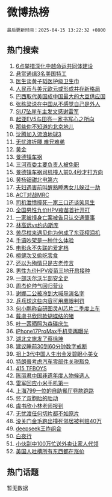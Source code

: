 # 微博热榜

`最后更新时间：2025-04-15 13:22:32 +0800`

## 热门搜索

1. [6点举措深化中越命运共同体建设](https://m.weibo.cn/search?containerid=100103type%3D1%26t%3D10%26q%3D%236%E7%82%B9%E4%B8%BE%E6%8E%AA%E6%B7%B1%E5%8C%96%E4%B8%AD%E8%B6%8A%E5%91%BD%E8%BF%90%E5%85%B1%E5%90%8C%E4%BD%93%E5%BB%BA%E8%AE%BE%23&stream_entry_id=51&isnewpage=1&extparam=seat%3D1%26q%3D%25236%25E7%2582%25B9%25E4%25B8%25BE%25E6%258E%25AA%25E6%25B7%25B1%25E5%258C%2596%25E4%25B8%25AD%25E8%25B6%258A%25E5%2591%25BD%25E8%25BF%2590%25E5%2585%25B1%25E5%2590%258C%25E4%25BD%2593%25E5%25BB%25BA%25E8%25AE%25BE%2523%26pos%3D0%26cate%3D10103%26dgr%3D0%26filter_type%3Drealtimehot%26stream_entry_id%3D51%26c_type%3D51%26display_time%3D1744694550%26pre_seqid%3D1744694550766084185868)
1. [悬赏通缉3名美国特工](https://m.weibo.cn/search?containerid=100103type%3D1%26t%3D10%26q%3D%23%E6%82%AC%E8%B5%8F%E9%80%9A%E7%BC%893%E5%90%8D%E7%BE%8E%E5%9B%BD%E7%89%B9%E5%B7%A5%23&stream_entry_id=31&isnewpage=1&extparam=seat%3D1%26band_rank%3D1%26dgr%3D0%26cate%3D5001%26stream_entry_id%3D31%26flag%3D0%26q%3D%2523%25E6%2582%25AC%25E8%25B5%258F%25E9%2580%259A%25E7%25BC%25893%25E5%2590%258D%25E7%25BE%258E%25E5%259B%25BD%25E7%2589%25B9%25E5%25B7%25A5%2523%26lcate%3D5001%26pos%3D0%26filter_type%3Drealtimehot%26realpos%3D1%26c_type%3D31%26display_time%3D1744694550%26pre_seqid%3D1744694550766084185868)
1. [医生谈黄子韬医护级卫生巾](https://m.weibo.cn/search?containerid=100103type%3D1%26t%3D10%26q%3D%23%E5%8C%BB%E7%94%9F%E8%B0%88%E9%BB%84%E5%AD%90%E9%9F%AC%E5%8C%BB%E6%8A%A4%E7%BA%A7%E5%8D%AB%E7%94%9F%E5%B7%BE%23&stream_entry_id=31&isnewpage=1&extparam=seat%3D1%26band_rank%3D2%26dgr%3D0%26cate%3D5001%26stream_entry_id%3D31%26flag%3D1%26q%3D%2523%25E5%258C%25BB%25E7%2594%259F%25E8%25B0%2588%25E9%25BB%2584%25E5%25AD%2590%25E9%259F%25AC%25E5%258C%25BB%25E6%258A%25A4%25E7%25BA%25A7%25E5%258D%25AB%25E7%2594%259F%25E5%25B7%25BE%2523%26lcate%3D5001%26pos%3D1%26filter_type%3Drealtimehot%26realpos%3D2%26c_type%3D31%26display_time%3D1744694550%26pre_seqid%3D1744694550766084185868)
1. [人民币与美元欧元或形成并存新格局](https://m.weibo.cn/search?containerid=100103type%3D1%26t%3D10%26q%3D%23%E4%BA%BA%E6%B0%91%E5%B8%81%E4%B8%8E%E7%BE%8E%E5%85%83%E6%AC%A7%E5%85%83%E6%88%96%E5%BD%A2%E6%88%90%E5%B9%B6%E5%AD%98%E6%96%B0%E6%A0%BC%E5%B1%80%23&stream_entry_id=31&isnewpage=1&extparam=seat%3D1%26band_rank%3D3%26dgr%3D0%26cate%3D5001%26stream_entry_id%3D31%26flag%3D0%26q%3D%2523%25E4%25BA%25BA%25E6%25B0%2591%25E5%25B8%2581%25E4%25B8%258E%25E7%25BE%258E%25E5%2585%2583%25E6%25AC%25A7%25E5%2585%2583%25E6%2588%2596%25E5%25BD%25A2%25E6%2588%2590%25E5%25B9%25B6%25E5%25AD%2598%25E6%2596%25B0%25E6%25A0%25BC%25E5%25B1%2580%2523%26lcate%3D5001%26pos%3D2%26filter_type%3Drealtimehot%26realpos%3D3%26c_type%3D31%26display_time%3D1744694550%26pre_seqid%3D1744694550766084185868)
1. [巴西取代美国成中国最大的大豆供应国](https://m.weibo.cn/search?containerid=100103type%3D1%26t%3D10%26q%3D%23%E5%B7%B4%E8%A5%BF%E5%8F%96%E4%BB%A3%E7%BE%8E%E5%9B%BD%E6%88%90%E4%B8%AD%E5%9B%BD%E6%9C%80%E5%A4%A7%E7%9A%84%E5%A4%A7%E8%B1%86%E4%BE%9B%E5%BA%94%E5%9B%BD%23&stream_entry_id=31&isnewpage=1&extparam=seat%3D1%26band_rank%3D4%26dgr%3D0%26cate%3D5001%26stream_entry_id%3D31%26flag%3D2%26q%3D%2523%25E5%25B7%25B4%25E8%25A5%25BF%25E5%258F%2596%25E4%25BB%25A3%25E7%25BE%258E%25E5%259B%25BD%25E6%2588%2590%25E4%25B8%25AD%25E5%259B%25BD%25E6%259C%2580%25E5%25A4%25A7%25E7%259A%2584%25E5%25A4%25A7%25E8%25B1%2586%25E4%25BE%259B%25E5%25BA%2594%25E5%259B%25BD%2523%26lcate%3D5001%26pos%3D3%26filter_type%3Drealtimehot%26realpos%3D4%26c_type%3D31%26display_time%3D1744694550%26pre_seqid%3D1744694550766084185868)
1. [张栋梁说在中国从不感觉自己是外人](https://m.weibo.cn/search?containerid=100103type%3D1%26t%3D10%26q%3D%23%E5%BC%A0%E6%A0%8B%E6%A2%81%E8%AF%B4%E5%9C%A8%E4%B8%AD%E5%9B%BD%E4%BB%8E%E4%B8%8D%E6%84%9F%E8%A7%89%E8%87%AA%E5%B7%B1%E6%98%AF%E5%A4%96%E4%BA%BA%23&stream_entry_id=31&isnewpage=1&extparam=seat%3D1%26band_rank%3D5%26dgr%3D0%26cate%3D5001%26stream_entry_id%3D31%26flag%3D1%26q%3D%2523%25E5%25BC%25A0%25E6%25A0%258B%25E6%25A2%2581%25E8%25AF%25B4%25E5%259C%25A8%25E4%25B8%25AD%25E5%259B%25BD%25E4%25BB%258E%25E4%25B8%258D%25E6%2584%259F%25E8%25A7%2589%25E8%2587%25AA%25E5%25B7%25B1%25E6%2598%25AF%25E5%25A4%2596%25E4%25BA%25BA%2523%26lcate%3D5001%26pos%3D4%26filter_type%3Drealtimehot%26realpos%3D5%26c_type%3D31%26display_time%3D1744694550%26pre_seqid%3D1744694550766084185868)
1. [SU7坠崖车主发文感谢雷军](https://m.weibo.cn/search?containerid=100103type%3D1%26t%3D10%26q%3D%23SU7%E5%9D%A0%E5%B4%96%E8%BD%A6%E4%B8%BB%E5%8F%91%E6%96%87%E6%84%9F%E8%B0%A2%E9%9B%B7%E5%86%9B%23&stream_entry_id=31&isnewpage=1&extparam=seat%3D1%26band_rank%3D6%26dgr%3D0%26cate%3D5001%26stream_entry_id%3D31%26flag%3D1%26q%3D%2523SU7%25E5%259D%25A0%25E5%25B4%2596%25E8%25BD%25A6%25E4%25B8%25BB%25E5%258F%2591%25E6%2596%2587%25E6%2584%259F%25E8%25B0%25A2%25E9%259B%25B7%25E5%2586%259B%2523%26lcate%3D5001%26pos%3D5%26filter_type%3Drealtimehot%26realpos%3D6%26c_type%3D31%26display_time%3D1744694550%26pre_seqid%3D1744694550766084185868)
1. [起亚EV5与田亮一家书写心之所向](https://m.weibo.cn/search?containerid=100103type%3D1%26t%3D10%26q%3D%23%E8%B5%B7%E4%BA%9AEV5%E4%B8%8E%E7%94%B0%E4%BA%AE%E4%B8%80%E5%AE%B6%E4%B9%A6%E5%86%99%E5%BF%83%E4%B9%8B%E6%89%80%E5%90%91%23&stream_entry_id=31&isnewpage=1&extparam=seat%3D1%26adid%3D282728%26dgr%3D0%26cate%3D5001%26is_ad_pos%3D1%26stream_entry_id%3D31%26pos%3D6%26topic_ad%3D1%26lcate%3D5001%26q%3D%2523%25E8%25B5%25B7%25E4%25BA%259AEV5%25E4%25B8%258E%25E7%2594%25B0%25E4%25BA%25AE%25E4%25B8%2580%25E5%25AE%25B6%25E4%25B9%25A6%25E5%2586%2599%25E5%25BF%2583%25E4%25B9%258B%25E6%2589%2580%25E5%2590%2591%2523%26filter_type%3Drealtimehot%26band_rank%3D7%26c_type%3D31%26display_time%3D1744694550%26pre_seqid%3D1744694550766084185868)
1. [那些你不知道的北京地儿](https://m.weibo.cn/search?containerid=100103type%3D1%26t%3D10%26q%3D%23%E9%82%A3%E4%BA%9B%E4%BD%A0%E4%B8%8D%E7%9F%A5%E9%81%93%E7%9A%84%E5%8C%97%E4%BA%AC%E5%9C%B0%E5%84%BF%23&stream_entry_id=31&isnewpage=1&extparam=seat%3D1%26band_rank%3D7%26dgr%3D0%26cate%3D5001%26stream_entry_id%3D31%26flag%3D0%26q%3D%2523%25E9%2582%25A3%25E4%25BA%259B%25E4%25BD%25A0%25E4%25B8%258D%25E7%259F%25A5%25E9%2581%2593%25E7%259A%2584%25E5%258C%2597%25E4%25BA%25AC%25E5%259C%25B0%25E5%2584%25BF%2523%26lcate%3D5001%26pos%3D7%26filter_type%3Drealtimehot%26realpos%3D7%26c_type%3D31%26display_time%3D1744694550%26pre_seqid%3D1744694550766084185868)
1. [沈腾加入流浪地球3](https://m.weibo.cn/search?containerid=100103type%3D1%26t%3D10%26q%3D%23%E6%B2%88%E8%85%BE%E5%8A%A0%E5%85%A5%E6%B5%81%E6%B5%AA%E5%9C%B0%E7%90%833%23&stream_entry_id=31&isnewpage=1&extparam=seat%3D1%26band_rank%3D8%26dgr%3D0%26cate%3D5001%26stream_entry_id%3D31%26flag%3D0%26q%3D%2523%25E6%25B2%2588%25E8%2585%25BE%25E5%258A%25A0%25E5%2585%25A5%25E6%25B5%2581%25E6%25B5%25AA%25E5%259C%25B0%25E7%2590%25833%2523%26lcate%3D5001%26pos%3D8%26filter_type%3Drealtimehot%26realpos%3D8%26c_type%3D31%26display_time%3D1744694550%26pre_seqid%3D1744694550766084185868)
1. [无忧渡折腰 难兄难弟](https://m.weibo.cn/search?containerid=100103type%3D1%26t%3D10%26q%3D%E6%97%A0%E5%BF%A7%E6%B8%A1%E6%8A%98%E8%85%B0+%E9%9A%BE%E5%85%84%E9%9A%BE%E5%BC%9F&stream_entry_id=31&isnewpage=1&extparam=seat%3D1%26band_rank%3D9%26dgr%3D0%26cate%3D5001%26stream_entry_id%3D31%26flag%3D0%26q%3D%25E6%2597%25A0%25E5%25BF%25A7%25E6%25B8%25A1%25E6%258A%2598%25E8%2585%25B0%2520%25E9%259A%25BE%25E5%2585%2584%25E9%259A%25BE%25E5%25BC%259F%26lcate%3D5001%26pos%3D9%26filter_type%3Drealtimehot%26realpos%3D9%26c_type%3D31%26display_time%3D1744694550%26pre_seqid%3D1744694550766084185868)
1. [黄金](https://m.weibo.cn/search?containerid=100103type%3D1%26t%3D10%26q%3D%E9%BB%84%E9%87%91&stream_entry_id=31&isnewpage=1&extparam=seat%3D1%26band_rank%3D10%26dgr%3D0%26cate%3D5001%26stream_entry_id%3D31%26flag%3D0%26q%3D%25E9%25BB%2584%25E9%2587%2591%26lcate%3D5001%26pos%3D10%26filter_type%3Drealtimehot%26realpos%3D10%26c_type%3D31%26display_time%3D1744694550%26pre_seqid%3D1744694550766084185868)
1. [景德镇车祸](https://m.weibo.cn/search?containerid=100103type%3D1%26t%3D10%26q%3D%E6%99%AF%E5%BE%B7%E9%95%87%E8%BD%A6%E7%A5%B8&stream_entry_id=31&isnewpage=1&extparam=seat%3D1%26band_rank%3D11%26dgr%3D0%26cate%3D5001%26stream_entry_id%3D31%26flag%3D1%26q%3D%25E6%2599%25AF%25E5%25BE%25B7%25E9%2595%2587%25E8%25BD%25A6%25E7%25A5%25B8%26lcate%3D5001%26pos%3D11%26filter_type%3Drealtimehot%26realpos%3D11%26c_type%3D31%26display_time%3D1744694550%26pre_seqid%3D1744694550766084185868)
1. [三河市委主要负责人被免职](https://m.weibo.cn/search?containerid=100103type%3D1%26t%3D10%26q%3D%23%E4%B8%89%E6%B2%B3%E5%B8%82%E5%A7%94%E4%B8%BB%E8%A6%81%E8%B4%9F%E8%B4%A3%E4%BA%BA%E8%A2%AB%E5%85%8D%E8%81%8C%23&stream_entry_id=31&isnewpage=1&extparam=seat%3D1%26band_rank%3D12%26dgr%3D0%26cate%3D5001%26stream_entry_id%3D31%26flag%3D0%26q%3D%2523%25E4%25B8%2589%25E6%25B2%25B3%25E5%25B8%2582%25E5%25A7%2594%25E4%25B8%25BB%25E8%25A6%2581%25E8%25B4%259F%25E8%25B4%25A3%25E4%25BA%25BA%25E8%25A2%25AB%25E5%2585%258D%25E8%2581%258C%2523%26lcate%3D5001%26pos%3D12%26filter_type%3Drealtimehot%26realpos%3D12%26c_type%3D31%26display_time%3D1744694550%26pre_seqid%3D1744694550766084185868)
1. [景德镇车祸司机撞人前0.4秒才打方向](https://m.weibo.cn/search?containerid=100103type%3D1%26t%3D10%26q%3D%23%E6%99%AF%E5%BE%B7%E9%95%87%E8%BD%A6%E7%A5%B8%E5%8F%B8%E6%9C%BA%E6%92%9E%E4%BA%BA%E5%89%8D0.4%E7%A7%92%E6%89%8D%E6%89%93%E6%96%B9%E5%90%91%23&stream_entry_id=31&isnewpage=1&extparam=seat%3D1%26band_rank%3D13%26dgr%3D0%26cate%3D5001%26stream_entry_id%3D31%26flag%3D0%26q%3D%2523%25E6%2599%25AF%25E5%25BE%25B7%25E9%2595%2587%25E8%25BD%25A6%25E7%25A5%25B8%25E5%258F%25B8%25E6%259C%25BA%25E6%2592%259E%25E4%25BA%25BA%25E5%2589%258D0.4%25E7%25A7%2592%25E6%2589%258D%25E6%2589%2593%25E6%2596%25B9%25E5%2590%2591%2523%26lcate%3D5001%26pos%3D13%26filter_type%3Drealtimehot%26realpos%3D13%26c_type%3D31%26display_time%3D1744694550%26pre_seqid%3D1744694550766084185868)
1. [黄杨钿甜北电第六](https://m.weibo.cn/search?containerid=100103type%3D1%26t%3D10%26q%3D%23%E9%BB%84%E6%9D%A8%E9%92%BF%E7%94%9C%E5%8C%97%E7%94%B5%E7%AC%AC%E5%85%AD%23&stream_entry_id=31&isnewpage=1&extparam=seat%3D1%26band_rank%3D14%26dgr%3D0%26cate%3D5001%26stream_entry_id%3D31%26flag%3D1%26q%3D%2523%25E9%25BB%2584%25E6%259D%25A8%25E9%2592%25BF%25E7%2594%259C%25E5%258C%2597%25E7%2594%25B5%25E7%25AC%25AC%25E5%2585%25AD%2523%26lcate%3D5001%26pos%3D14%26filter_type%3Drealtimehot%26realpos%3D14%26c_type%3D31%26display_time%3D1744694550%26pre_seqid%3D1744694550766084185868)
1. [夫妇遇害前叫醒熟睡两女儿躲过一劫](https://m.weibo.cn/search?containerid=100103type%3D1%26t%3D10%26q%3D%23%E5%A4%AB%E5%A6%87%E9%81%87%E5%AE%B3%E5%89%8D%E5%8F%AB%E9%86%92%E7%86%9F%E7%9D%A1%E4%B8%A4%E5%A5%B3%E5%84%BF%E8%BA%B2%E8%BF%87%E4%B8%80%E5%8A%AB%23&stream_entry_id=31&isnewpage=1&extparam=seat%3D1%26band_rank%3D15%26dgr%3D0%26cate%3D5001%26stream_entry_id%3D31%26flag%3D2%26q%3D%2523%25E5%25A4%25AB%25E5%25A6%2587%25E9%2581%2587%25E5%25AE%25B3%25E5%2589%258D%25E5%258F%25AB%25E9%2586%2592%25E7%2586%259F%25E7%259D%25A1%25E4%25B8%25A4%25E5%25A5%25B3%25E5%2584%25BF%25E8%25BA%25B2%25E8%25BF%2587%25E4%25B8%2580%25E5%258A%25AB%2523%26lcate%3D5001%26pos%3D15%26filter_type%3Drealtimehot%26realpos%3D15%26c_type%3D31%26display_time%3D1744694550%26pre_seqid%3D1744694550766084185868)
1. [ACT对战MRC](https://m.weibo.cn/search?containerid=100103type%3D1%26t%3D10%26q%3D%23ACT%E5%AF%B9%E6%88%98MRC%23&stream_entry_id=31&isnewpage=1&extparam=seat%3D1%26band_rank%3D16%26dgr%3D0%26cate%3D5001%26stream_entry_id%3D31%26flag%3D1%26q%3D%2523ACT%25E5%25AF%25B9%25E6%2588%2598MRC%2523%26lcate%3D5001%26pos%3D16%26filter_type%3Drealtimehot%26realpos%3D16%26c_type%3D31%26display_time%3D1744694550%26pre_seqid%3D1744694550766084185868)
1. [司机泄愤撞死一家三口还谈笑风生](https://m.weibo.cn/search?containerid=100103type%3D1%26t%3D10%26q%3D%23%E5%8F%B8%E6%9C%BA%E6%B3%84%E6%84%A4%E6%92%9E%E6%AD%BB%E4%B8%80%E5%AE%B6%E4%B8%89%E5%8F%A3%E8%BF%98%E8%B0%88%E7%AC%91%E9%A3%8E%E7%94%9F%23&stream_entry_id=31&isnewpage=1&extparam=seat%3D1%26band_rank%3D17%26dgr%3D0%26cate%3D5001%26stream_entry_id%3D31%26flag%3D1%26q%3D%2523%25E5%258F%25B8%25E6%259C%25BA%25E6%25B3%2584%25E6%2584%25A4%25E6%2592%259E%25E6%25AD%25BB%25E4%25B8%2580%25E5%25AE%25B6%25E4%25B8%2589%25E5%258F%25A3%25E8%25BF%2598%25E8%25B0%2588%25E7%25AC%2591%25E9%25A3%258E%25E7%2594%259F%2523%26lcate%3D5001%26pos%3D17%26filter_type%3Drealtimehot%26realpos%3D17%26c_type%3D31%26display_time%3D1744694550%26pre_seqid%3D1744694550766084185868)
1. [全国男性九价HPV疫苗首针开打](https://m.weibo.cn/search?containerid=100103type%3D1%26t%3D10%26q%3D%23%E5%85%A8%E5%9B%BD%E7%94%B7%E6%80%A7%E4%B9%9D%E4%BB%B7HPV%E7%96%AB%E8%8B%97%E9%A6%96%E9%92%88%E5%BC%80%E6%89%93%23&stream_entry_id=31&isnewpage=1&extparam=seat%3D1%26band_rank%3D18%26dgr%3D0%26cate%3D5001%26stream_entry_id%3D31%26flag%3D1%26q%3D%2523%25E5%2585%25A8%25E5%259B%25BD%25E7%2594%25B7%25E6%2580%25A7%25E4%25B9%259D%25E4%25BB%25B7HPV%25E7%2596%25AB%25E8%258B%2597%25E9%25A6%2596%25E9%2592%2588%25E5%25BC%2580%25E6%2589%2593%2523%26lcate%3D5001%26pos%3D18%26filter_type%3Drealtimehot%26realpos%3D18%26c_type%3D31%26display_time%3D1744694550%26pre_seqid%3D1744694550766084185868)
1. [一家被撞身亡案被告只认交通肇事](https://m.weibo.cn/search?containerid=100103type%3D1%26t%3D10%26q%3D%23%E4%B8%80%E5%AE%B6%E8%A2%AB%E6%92%9E%E8%BA%AB%E4%BA%A1%E6%A1%88%E8%A2%AB%E5%91%8A%E5%8F%AA%E8%AE%A4%E4%BA%A4%E9%80%9A%E8%82%87%E4%BA%8B%23&stream_entry_id=31&isnewpage=1&extparam=seat%3D1%26band_rank%3D19%26dgr%3D0%26cate%3D5001%26stream_entry_id%3D31%26flag%3D0%26q%3D%2523%25E4%25B8%2580%25E5%25AE%25B6%25E8%25A2%25AB%25E6%2592%259E%25E8%25BA%25AB%25E4%25BA%25A1%25E6%25A1%2588%25E8%25A2%25AB%25E5%2591%258A%25E5%258F%25AA%25E8%25AE%25A4%25E4%25BA%25A4%25E9%2580%259A%25E8%2582%2587%25E4%25BA%258B%2523%26lcate%3D5001%26pos%3D19%26filter_type%3Drealtimehot%26realpos%3D19%26c_type%3D31%26display_time%3D1744694550%26pre_seqid%3D1744694550766084185868)
1. [林高远vs约内斯库](https://m.weibo.cn/search?containerid=100103type%3D1%26t%3D10%26q%3D%23%E6%9E%97%E9%AB%98%E8%BF%9Cvs%E7%BA%A6%E5%86%85%E6%96%AF%E5%BA%93%23&stream_entry_id=31&isnewpage=1&extparam=seat%3D1%26band_rank%3D20%26dgr%3D0%26cate%3D5001%26stream_entry_id%3D31%26flag%3D1%26q%3D%2523%25E6%259E%2597%25E9%25AB%2598%25E8%25BF%259Cvs%25E7%25BA%25A6%25E5%2586%2585%25E6%2596%25AF%25E5%25BA%2593%2523%26lcate%3D5001%26pos%3D20%26filter_type%3Drealtimehot%26realpos%3D20%26c_type%3D31%26display_time%3D1744694550%26pre_seqid%3D1744694550766084185868)
1. [苦尽柑来遇见你为何成了东亚榨泪机](https://m.weibo.cn/search?containerid=100103type%3D1%26t%3D10%26q%3D%23%E8%8B%A6%E5%B0%BD%E6%9F%91%E6%9D%A5%E9%81%87%E8%A7%81%E4%BD%A0%E4%B8%BA%E4%BD%95%E6%88%90%E4%BA%86%E4%B8%9C%E4%BA%9A%E6%A6%A8%E6%B3%AA%E6%9C%BA%23&stream_entry_id=31&isnewpage=1&extparam=seat%3D1%26band_rank%3D21%26dgr%3D0%26cate%3D5001%26stream_entry_id%3D31%26flag%3D1%26q%3D%2523%25E8%258B%25A6%25E5%25B0%25BD%25E6%259F%2591%25E6%259D%25A5%25E9%2581%2587%25E8%25A7%2581%25E4%25BD%25A0%25E4%25B8%25BA%25E4%25BD%2595%25E6%2588%2590%25E4%25BA%2586%25E4%25B8%259C%25E4%25BA%259A%25E6%25A6%25A8%25E6%25B3%25AA%25E6%259C%25BA%2523%26lcate%3D5001%26pos%3D21%26filter_type%3Drealtimehot%26realpos%3D21%26c_type%3D31%26display_time%3D1744694550%26pre_seqid%3D1744694550766084185868)
1. [手语吵架是一种什么体验](https://m.weibo.cn/search?containerid=100103type%3D1%26t%3D10%26q%3D%23%E6%89%8B%E8%AF%AD%E5%90%B5%E6%9E%B6%E6%98%AF%E4%B8%80%E7%A7%8D%E4%BB%80%E4%B9%88%E4%BD%93%E9%AA%8C%23&stream_entry_id=31&isnewpage=1&extparam=seat%3D1%26band_rank%3D22%26dgr%3D0%26cate%3D5001%26stream_entry_id%3D31%26flag%3D1%26q%3D%2523%25E6%2589%258B%25E8%25AF%25AD%25E5%2590%25B5%25E6%259E%25B6%25E6%2598%25AF%25E4%25B8%2580%25E7%25A7%258D%25E4%25BB%2580%25E4%25B9%2588%25E4%25BD%2593%25E9%25AA%258C%2523%26lcate%3D5001%26pos%3D22%26filter_type%3Drealtimehot%26realpos%3D22%26c_type%3D31%26display_time%3D1744694550%26pre_seqid%3D1744694550766084185868)
1. [电影永不失联的爱定档](https://m.weibo.cn/search?containerid=100103type%3D1%26t%3D10%26q%3D%23%E7%94%B5%E5%BD%B1%E6%B0%B8%E4%B8%8D%E5%A4%B1%E8%81%94%E7%9A%84%E7%88%B1%E5%AE%9A%E6%A1%A3%23&stream_entry_id=31&isnewpage=1&extparam=seat%3D1%26band_rank%3D23%26dgr%3D0%26cate%3D5001%26stream_entry_id%3D31%26flag%3D0%26q%3D%2523%25E7%2594%25B5%25E5%25BD%25B1%25E6%25B0%25B8%25E4%25B8%258D%25E5%25A4%25B1%25E8%2581%2594%25E7%259A%2584%25E7%2588%25B1%25E5%25AE%259A%25E6%25A1%25A3%2523%26lcate%3D5001%26pos%3D23%26filter_type%3Drealtimehot%26realpos%3D23%26c_type%3D31%26display_time%3D1744694550%26pre_seqid%3D1744694550766084185868)
1. [檀健次又偷吃零食](https://m.weibo.cn/search?containerid=100103type%3D1%26t%3D10%26q%3D%23%E6%AA%80%E5%81%A5%E6%AC%A1%E5%8F%88%E5%81%B7%E5%90%83%E9%9B%B6%E9%A3%9F%23&stream_entry_id=31&isnewpage=1&extparam=seat%3D1%26band_rank%3D24%26dgr%3D0%26cate%3D5001%26stream_entry_id%3D31%26flag%3D1%26q%3D%2523%25E6%25AA%2580%25E5%2581%25A5%25E6%25AC%25A1%25E5%258F%2588%25E5%2581%25B7%25E5%2590%2583%25E9%259B%25B6%25E9%25A3%259F%2523%26lcate%3D5001%26pos%3D24%26filter_type%3Drealtimehot%26realpos%3D24%26c_type%3D31%26display_time%3D1744694550%26pre_seqid%3D1744694550766084185868)
1. [还以为殉情只是古老传言](https://m.weibo.cn/search?containerid=100103type%3D1%26t%3D10%26q%3D%E8%BF%98%E4%BB%A5%E4%B8%BA%E6%AE%89%E6%83%85%E5%8F%AA%E6%98%AF%E5%8F%A4%E8%80%81%E4%BC%A0%E8%A8%80&stream_entry_id=31&isnewpage=1&extparam=seat%3D1%26band_rank%3D25%26dgr%3D0%26cate%3D5001%26stream_entry_id%3D31%26flag%3D2%26q%3D%25E8%25BF%2598%25E4%25BB%25A5%25E4%25B8%25BA%25E6%25AE%2589%25E6%2583%2585%25E5%258F%25AA%25E6%2598%25AF%25E5%258F%25A4%25E8%2580%2581%25E4%25BC%25A0%25E8%25A8%2580%26lcate%3D5001%26pos%3D25%26filter_type%3Drealtimehot%26realpos%3D25%26c_type%3D31%26display_time%3D1744694550%26pre_seqid%3D1744694550766084185868)
1. [男性九价HPV疫苗三地开启接种](https://m.weibo.cn/search?containerid=100103type%3D1%26t%3D10%26q%3D%23%E7%94%B7%E6%80%A7%E4%B9%9D%E4%BB%B7HPV%E7%96%AB%E8%8B%97%E4%B8%89%E5%9C%B0%E5%BC%80%E5%90%AF%E6%8E%A5%E7%A7%8D%23&stream_entry_id=31&isnewpage=1&extparam=seat%3D1%26band_rank%3D26%26dgr%3D0%26cate%3D5001%26stream_entry_id%3D31%26flag%3D1%26q%3D%2523%25E7%2594%25B7%25E6%2580%25A7%25E4%25B9%259D%25E4%25BB%25B7HPV%25E7%2596%25AB%25E8%258B%2597%25E4%25B8%2589%25E5%259C%25B0%25E5%25BC%2580%25E5%2590%25AF%25E6%258E%25A5%25E7%25A7%258D%2523%26lcate%3D5001%26pos%3D26%26filter_type%3Drealtimehot%26realpos%3D26%26c_type%3D31%26display_time%3D1744694550%26pre_seqid%3D1744694550766084185868)
1. [一部沃尔沃半部安全史](https://m.weibo.cn/search?containerid=100103type%3D1%26t%3D10%26q%3D%23%E4%B8%80%E9%83%A8%E6%B2%83%E5%B0%94%E6%B2%83%E5%8D%8A%E9%83%A8%E5%AE%89%E5%85%A8%E5%8F%B2%23&stream_entry_id=31&isnewpage=1&extparam=seat%3D1%26band_rank%3D27%26dgr%3D0%26cate%3D5001%26stream_entry_id%3D31%26flag%3D1%26q%3D%2523%25E4%25B8%2580%25E9%2583%25A8%25E6%25B2%2583%25E5%25B0%2594%25E6%25B2%2583%25E5%258D%258A%25E9%2583%25A8%25E5%25AE%2589%25E5%2585%25A8%25E5%258F%25B2%2523%26lcate%3D5001%26pos%3D27%26filter_type%3Drealtimehot%26realpos%3D27%26c_type%3D31%26display_time%3D1744694550%26pre_seqid%3D1744694550766084185868)
1. [周杰伦帅气回归营业](https://m.weibo.cn/search?containerid=100103type%3D1%26t%3D10%26q%3D%23%E5%91%A8%E6%9D%B0%E4%BC%A6%E5%B8%85%E6%B0%94%E5%9B%9E%E5%BD%92%E8%90%A5%E4%B8%9A%23&stream_entry_id=31&isnewpage=1&extparam=seat%3D1%26band_rank%3D28%26dgr%3D0%26cate%3D5001%26stream_entry_id%3D31%26flag%3D1%26q%3D%2523%25E5%2591%25A8%25E6%259D%25B0%25E4%25BC%25A6%25E5%25B8%2585%25E6%25B0%2594%25E5%259B%259E%25E5%25BD%2592%25E8%2590%25A5%25E4%25B8%259A%2523%26lcate%3D5001%26pos%3D28%26filter_type%3Drealtimehot%26realpos%3D28%26c_type%3D31%26display_time%3D1744694550%26pre_seqid%3D1744694550766084185868)
1. [谢娜二公被冷到大喊导演名字](https://m.weibo.cn/search?containerid=100103type%3D1%26t%3D10%26q%3D%23%E8%B0%A2%E5%A8%9C%E4%BA%8C%E5%85%AC%E8%A2%AB%E5%86%B7%E5%88%B0%E5%A4%A7%E5%96%8A%E5%AF%BC%E6%BC%94%E5%90%8D%E5%AD%97%23&stream_entry_id=31&isnewpage=1&extparam=seat%3D1%26band_rank%3D29%26dgr%3D0%26cate%3D5001%26stream_entry_id%3D31%26flag%3D1%26q%3D%2523%25E8%25B0%25A2%25E5%25A8%259C%25E4%25BA%258C%25E5%2585%25AC%25E8%25A2%25AB%25E5%2586%25B7%25E5%2588%25B0%25E5%25A4%25A7%25E5%2596%258A%25E5%25AF%25BC%25E6%25BC%2594%25E5%2590%258D%25E5%25AD%2597%2523%26lcate%3D5001%26pos%3D29%26filter_type%3Drealtimehot%26realpos%3D29%26c_type%3D31%26display_time%3D1744694550%26pre_seqid%3D1744694550766084185868)
1. [乒乓球这些内容可用鹰眼判罚](https://m.weibo.cn/search?containerid=100103type%3D1%26t%3D10%26q%3D%23%E4%B9%92%E4%B9%93%E7%90%83%E8%BF%99%E4%BA%9B%E5%86%85%E5%AE%B9%E5%8F%AF%E7%94%A8%E9%B9%B0%E7%9C%BC%E5%88%A4%E7%BD%9A%23&stream_entry_id=31&isnewpage=1&extparam=seat%3D1%26band_rank%3D30%26dgr%3D0%26cate%3D5001%26stream_entry_id%3D31%26flag%3D1%26q%3D%2523%25E4%25B9%2592%25E4%25B9%2593%25E7%2590%2583%25E8%25BF%2599%25E4%25BA%259B%25E5%2586%2585%25E5%25AE%25B9%25E5%258F%25AF%25E7%2594%25A8%25E9%25B9%25B0%25E7%259C%25BC%25E5%2588%25A4%25E7%25BD%259A%2523%26lcate%3D5001%26pos%3D30%26filter_type%3Drealtimehot%26realpos%3D30%26c_type%3D31%26display_time%3D1744694550%26pre_seqid%3D1744694550766084185868)
1. [何小鹏称自研图灵AI芯片二季度上车](https://m.weibo.cn/search?containerid=100103type%3D1%26t%3D10%26q%3D%23%E4%BD%95%E5%B0%8F%E9%B9%8F%E7%A7%B0%E8%87%AA%E7%A0%94%E5%9B%BE%E7%81%B5AI%E8%8A%AF%E7%89%87%E4%BA%8C%E5%AD%A3%E5%BA%A6%E4%B8%8A%E8%BD%A6%23&stream_entry_id=31&isnewpage=1&extparam=seat%3D1%26band_rank%3D31%26dgr%3D0%26cate%3D5001%26stream_entry_id%3D31%26flag%3D1%26q%3D%2523%25E4%25BD%2595%25E5%25B0%258F%25E9%25B9%258F%25E7%25A7%25B0%25E8%2587%25AA%25E7%25A0%2594%25E5%259B%25BE%25E7%2581%25B5AI%25E8%258A%25AF%25E7%2589%2587%25E4%25BA%258C%25E5%25AD%25A3%25E5%25BA%25A6%25E4%25B8%258A%25E8%25BD%25A6%2523%26lcate%3D5001%26pos%3D31%26filter_type%3Drealtimehot%26realpos%3D31%26c_type%3D31%26display_time%3D1744694550%26pre_seqid%3D1744694550766084185868)
1. [戴虞书欣同款蝴蝶结的猪](https://m.weibo.cn/search?containerid=100103type%3D1%26t%3D10%26q%3D%23%E6%88%B4%E8%99%9E%E4%B9%A6%E6%AC%A3%E5%90%8C%E6%AC%BE%E8%9D%B4%E8%9D%B6%E7%BB%93%E7%9A%84%E7%8C%AA%23&stream_entry_id=31&isnewpage=1&extparam=seat%3D1%26band_rank%3D32%26dgr%3D0%26cate%3D5001%26stream_entry_id%3D31%26flag%3D1%26q%3D%2523%25E6%2588%25B4%25E8%2599%259E%25E4%25B9%25A6%25E6%25AC%25A3%25E5%2590%258C%25E6%25AC%25BE%25E8%259D%25B4%25E8%259D%25B6%25E7%25BB%2593%25E7%259A%2584%25E7%258C%25AA%2523%26lcate%3D5001%26pos%3D32%26filter_type%3Drealtimehot%26realpos%3D32%26c_type%3D31%26display_time%3D1744694550%26pre_seqid%3D1744694550766084185868)
1. [叶一茜晒照为森碟庆生](https://m.weibo.cn/search?containerid=100103type%3D1%26t%3D10%26q%3D%23%E5%8F%B6%E4%B8%80%E8%8C%9C%E6%99%92%E7%85%A7%E4%B8%BA%E6%A3%AE%E7%A2%9F%E5%BA%86%E7%94%9F%23&stream_entry_id=31&isnewpage=1&extparam=seat%3D1%26band_rank%3D33%26dgr%3D0%26cate%3D5001%26stream_entry_id%3D31%26flag%3D0%26q%3D%2523%25E5%258F%25B6%25E4%25B8%2580%25E8%258C%259C%25E6%2599%2592%25E7%2585%25A7%25E4%25B8%25BA%25E6%25A3%25AE%25E7%25A2%259F%25E5%25BA%2586%25E7%2594%259F%2523%26lcate%3D5001%26pos%3D33%26filter_type%3Drealtimehot%26realpos%3D33%26c_type%3D31%26display_time%3D1744694550%26pre_seqid%3D1744694550766084185868)
1. [iPhone17ProMax手机壳再曝光](https://m.weibo.cn/search?containerid=100103type%3D1%26t%3D10%26q%3D%23iPhone17ProMax%E6%89%8B%E6%9C%BA%E5%A3%B3%E5%86%8D%E6%9B%9D%E5%85%89%23&stream_entry_id=31&isnewpage=1&extparam=seat%3D1%26band_rank%3D34%26dgr%3D0%26cate%3D5001%26stream_entry_id%3D31%26flag%3D0%26q%3D%2523iPhone17ProMax%25E6%2589%258B%25E6%259C%25BA%25E5%25A3%25B3%25E5%2586%258D%25E6%259B%259D%25E5%2585%2589%2523%26lcate%3D5001%26pos%3D34%26filter_type%3Drealtimehot%26realpos%3D34%26c_type%3D31%26display_time%3D1744694550%26pre_seqid%3D1744694550766084185868)
1. [湖北文旅发了蔡徐坤](https://m.weibo.cn/search?containerid=100103type%3D1%26t%3D10%26q%3D%E6%B9%96%E5%8C%97%E6%96%87%E6%97%85%E5%8F%91%E4%BA%86%E8%94%A1%E5%BE%90%E5%9D%A4&stream_entry_id=31&isnewpage=1&extparam=seat%3D1%26band_rank%3D35%26dgr%3D0%26cate%3D5001%26stream_entry_id%3D31%26flag%3D1%26q%3D%25E6%25B9%2596%25E5%258C%2597%25E6%2596%2587%25E6%2597%2585%25E5%258F%2591%25E4%25BA%2586%25E8%2594%25A1%25E5%25BE%2590%25E5%259D%25A4%26lcate%3D5001%26pos%3D35%26filter_type%3Drealtimehot%26realpos%3D35%26c_type%3D31%26display_time%3D1744694550%26pre_seqid%3D1744694550766084185868)
1. [建议睡前30到60分钟数字戒断](https://m.weibo.cn/search?containerid=100103type%3D1%26t%3D10%26q%3D%23%E5%BB%BA%E8%AE%AE%E7%9D%A1%E5%89%8D30%E5%88%B060%E5%88%86%E9%92%9F%E6%95%B0%E5%AD%97%E6%88%92%E6%96%AD%23&stream_entry_id=31&isnewpage=1&extparam=seat%3D1%26band_rank%3D36%26dgr%3D0%26cate%3D5001%26stream_entry_id%3D31%26flag%3D1%26q%3D%2523%25E5%25BB%25BA%25E8%25AE%25AE%25E7%259D%25A1%25E5%2589%258D30%25E5%2588%25B060%25E5%2588%2586%25E9%2592%259F%25E6%2595%25B0%25E5%25AD%2597%25E6%2588%2592%25E6%2596%25AD%2523%26lcate%3D5001%26pos%3D36%26filter_type%3Drealtimehot%26realpos%3D36%26c_type%3D31%26display_time%3D1744694550%26pre_seqid%3D1744694550766084185868)
1. [祖上3代中国人生出金发碧眼小美女](https://m.weibo.cn/search?containerid=100103type%3D1%26t%3D10%26q%3D%23%E7%A5%96%E4%B8%8A3%E4%BB%A3%E4%B8%AD%E5%9B%BD%E4%BA%BA%E7%94%9F%E5%87%BA%E9%87%91%E5%8F%91%E7%A2%A7%E7%9C%BC%E5%B0%8F%E7%BE%8E%E5%A5%B3%23&stream_entry_id=31&isnewpage=1&extparam=seat%3D1%26band_rank%3D37%26dgr%3D0%26cate%3D5001%26stream_entry_id%3D31%26flag%3D1%26q%3D%2523%25E7%25A5%2596%25E4%25B8%258A3%25E4%25BB%25A3%25E4%25B8%25AD%25E5%259B%25BD%25E4%25BA%25BA%25E7%2594%259F%25E5%2587%25BA%25E9%2587%2591%25E5%258F%2591%25E7%25A2%25A7%25E7%259C%25BC%25E5%25B0%258F%25E7%25BE%258E%25E5%25A5%25B3%2523%26lcate%3D5001%26pos%3D37%26filter_type%3Drealtimehot%26realpos%3D37%26c_type%3D31%26display_time%3D1744694550%26pre_seqid%3D1744694550766084185868)
1. [特朗普考虑汽车零部件关税豁免](https://m.weibo.cn/search?containerid=100103type%3D1%26t%3D10%26q%3D%23%E7%89%B9%E6%9C%97%E6%99%AE%E8%80%83%E8%99%91%E6%B1%BD%E8%BD%A6%E9%9B%B6%E9%83%A8%E4%BB%B6%E5%85%B3%E7%A8%8E%E8%B1%81%E5%85%8D%23&stream_entry_id=31&isnewpage=1&extparam=seat%3D1%26band_rank%3D38%26dgr%3D0%26cate%3D5001%26stream_entry_id%3D31%26flag%3D1%26q%3D%2523%25E7%2589%25B9%25E6%259C%2597%25E6%2599%25AE%25E8%2580%2583%25E8%2599%2591%25E6%25B1%25BD%25E8%25BD%25A6%25E9%259B%25B6%25E9%2583%25A8%25E4%25BB%25B6%25E5%2585%25B3%25E7%25A8%258E%25E8%25B1%2581%25E5%2585%258D%2523%26lcate%3D5001%26pos%3D38%26filter_type%3Drealtimehot%26realpos%3D38%26c_type%3D31%26display_time%3D1744694550%26pre_seqid%3D1744694550766084185868)
1. [415 TFBOYS](https://m.weibo.cn/search?containerid=100103type%3D1%26t%3D10%26q%3D415+TFBOYS&stream_entry_id=31&isnewpage=1&extparam=seat%3D1%26band_rank%3D39%26dgr%3D0%26cate%3D5001%26stream_entry_id%3D31%26flag%3D0%26q%3D415%2520TFBOYS%26lcate%3D5001%26pos%3D39%26filter_type%3Drealtimehot%26realpos%3D39%26c_type%3D31%26display_time%3D1744694550%26pre_seqid%3D1744694550766084185868)
1. [陈丽君中国非遗年度人物候选人](https://m.weibo.cn/search?containerid=100103type%3D1%26t%3D10%26q%3D%23%E9%99%88%E4%B8%BD%E5%90%9B%E4%B8%AD%E5%9B%BD%E9%9D%9E%E9%81%97%E5%B9%B4%E5%BA%A6%E4%BA%BA%E7%89%A9%E5%80%99%E9%80%89%E4%BA%BA%23&stream_entry_id=31&isnewpage=1&extparam=seat%3D1%26band_rank%3D40%26dgr%3D0%26cate%3D5001%26stream_entry_id%3D31%26flag%3D0%26q%3D%2523%25E9%2599%2588%25E4%25B8%25BD%25E5%2590%259B%25E4%25B8%25AD%25E5%259B%25BD%25E9%259D%259E%25E9%2581%2597%25E5%25B9%25B4%25E5%25BA%25A6%25E4%25BA%25BA%25E7%2589%25A9%25E5%2580%2599%25E9%2580%2589%25E4%25BA%25BA%2523%26lcate%3D5001%26pos%3D40%26filter_type%3Drealtimehot%26realpos%3D40%26c_type%3D31%26display_time%3D1744694550%26pre_seqid%3D1744694550766084185868)
1. [雷军回应小米手机第一](https://m.weibo.cn/search?containerid=100103type%3D1%26t%3D10%26q%3D%23%E9%9B%B7%E5%86%9B%E5%9B%9E%E5%BA%94%E5%B0%8F%E7%B1%B3%E6%89%8B%E6%9C%BA%E7%AC%AC%E4%B8%80%23&stream_entry_id=31&isnewpage=1&extparam=seat%3D1%26band_rank%3D41%26dgr%3D0%26cate%3D5001%26stream_entry_id%3D31%26flag%3D1%26q%3D%2523%25E9%259B%25B7%25E5%2586%259B%25E5%259B%259E%25E5%25BA%2594%25E5%25B0%258F%25E7%25B1%25B3%25E6%2589%258B%25E6%259C%25BA%25E7%25AC%25AC%25E4%25B8%2580%2523%26lcate%3D5001%26pos%3D41%26filter_type%3Drealtimehot%26realpos%3D41%26c_type%3D31%26display_time%3D1744694550%26pre_seqid%3D1744694550766084185868)
1. [上海799一位的自助餐厅卷款跑路](https://m.weibo.cn/search?containerid=100103type%3D1%26t%3D10%26q%3D%23%E4%B8%8A%E6%B5%B7799%E4%B8%80%E4%BD%8D%E7%9A%84%E8%87%AA%E5%8A%A9%E9%A4%90%E5%8E%85%E5%8D%B7%E6%AC%BE%E8%B7%91%E8%B7%AF%23&stream_entry_id=31&isnewpage=1&extparam=seat%3D1%26band_rank%3D42%26dgr%3D0%26cate%3D5001%26stream_entry_id%3D31%26flag%3D0%26q%3D%2523%25E4%25B8%258A%25E6%25B5%25B7799%25E4%25B8%2580%25E4%25BD%258D%25E7%259A%2584%25E8%2587%25AA%25E5%258A%25A9%25E9%25A4%2590%25E5%258E%2585%25E5%258D%25B7%25E6%25AC%25BE%25E8%25B7%2591%25E8%25B7%25AF%2523%26lcate%3D5001%26pos%3D42%26filter_type%3Drealtimehot%26realpos%3D42%26c_type%3D31%26display_time%3D1744694550%26pre_seqid%3D1744694550766084185868)
1. [怀了双胞胎的胎动](https://m.weibo.cn/search?containerid=100103type%3D1%26t%3D10%26q%3D%E6%80%80%E4%BA%86%E5%8F%8C%E8%83%9E%E8%83%8E%E7%9A%84%E8%83%8E%E5%8A%A8&stream_entry_id=31&isnewpage=1&extparam=seat%3D1%26band_rank%3D43%26dgr%3D0%26cate%3D5001%26stream_entry_id%3D31%26flag%3D1%26q%3D%25E6%2580%2580%25E4%25BA%2586%25E5%258F%258C%25E8%2583%259E%25E8%2583%258E%25E7%259A%2584%25E8%2583%258E%25E5%258A%25A8%26lcate%3D5001%26pos%3D43%26filter_type%3Drealtimehot%26realpos%3D43%26c_type%3D31%26display_time%3D1744694550%26pre_seqid%3D1744694550766084185868)
1. [虞书欣小林老师报到](https://m.weibo.cn/search?containerid=100103type%3D1%26t%3D10%26q%3D%23%E8%99%9E%E4%B9%A6%E6%AC%A3%E5%B0%8F%E6%9E%97%E8%80%81%E5%B8%88%E6%8A%A5%E5%88%B0%23&stream_entry_id=31&isnewpage=1&extparam=seat%3D1%26band_rank%3D44%26dgr%3D0%26cate%3D5001%26stream_entry_id%3D31%26flag%3D1%26q%3D%2523%25E8%2599%259E%25E4%25B9%25A6%25E6%25AC%25A3%25E5%25B0%258F%25E6%259E%2597%25E8%2580%2581%25E5%25B8%2588%25E6%258A%25A5%25E5%2588%25B0%2523%26lcate%3D5001%26pos%3D44%26filter_type%3Drealtimehot%26realpos%3D44%26c_type%3D31%26display_time%3D1744694550%26pre_seqid%3D1744694550766084185868)
1. [无忧渡任何切片都不如原片](https://m.weibo.cn/search?containerid=100103type%3D1%26t%3D10%26q%3D%E6%97%A0%E5%BF%A7%E6%B8%A1%E4%BB%BB%E4%BD%95%E5%88%87%E7%89%87%E9%83%BD%E4%B8%8D%E5%A6%82%E5%8E%9F%E7%89%87&stream_entry_id=31&isnewpage=1&extparam=seat%3D1%26band_rank%3D45%26dgr%3D0%26cate%3D5001%26stream_entry_id%3D31%26flag%3D1%26q%3D%25E6%2597%25A0%25E5%25BF%25A7%25E6%25B8%25A1%25E4%25BB%25BB%25E4%25BD%2595%25E5%2588%2587%25E7%2589%2587%25E9%2583%25BD%25E4%25B8%258D%25E5%25A6%2582%25E5%258E%259F%25E7%2589%2587%26lcate%3D5001%26pos%3D45%26filter_type%3Drealtimehot%26realpos%3D45%26c_type%3D31%26display_time%3D1744694550%26pre_seqid%3D1744694550766084185868)
1. [没关门金毛跑出撞死邻居被判赔40万](https://m.weibo.cn/search?containerid=100103type%3D1%26t%3D10%26q%3D%23%E6%B2%A1%E5%85%B3%E9%97%A8%E9%87%91%E6%AF%9B%E8%B7%91%E5%87%BA%E6%92%9E%E6%AD%BB%E9%82%BB%E5%B1%85%E8%A2%AB%E5%88%A4%E8%B5%9440%E4%B8%87%23&stream_entry_id=31&isnewpage=1&extparam=seat%3D1%26band_rank%3D46%26dgr%3D0%26cate%3D5001%26stream_entry_id%3D31%26flag%3D1%26q%3D%2523%25E6%25B2%25A1%25E5%2585%25B3%25E9%2597%25A8%25E9%2587%2591%25E6%25AF%259B%25E8%25B7%2591%25E5%2587%25BA%25E6%2592%259E%25E6%25AD%25BB%25E9%2582%25BB%25E5%25B1%2585%25E8%25A2%25AB%25E5%2588%25A4%25E8%25B5%259440%25E4%25B8%2587%2523%26lcate%3D5001%26pos%3D46%26filter_type%3Drealtimehot%26realpos%3D46%26c_type%3D31%26display_time%3D1744694550%26pre_seqid%3D1744694550766084185868)
1. [deepseek王炸组合](https://m.weibo.cn/search?containerid=100103type%3D1%26t%3D10%26q%3Ddeepseek%E7%8E%8B%E7%82%B8%E7%BB%84%E5%90%88&stream_entry_id=31&isnewpage=1&extparam=seat%3D1%26band_rank%3D47%26dgr%3D0%26cate%3D5001%26stream_entry_id%3D31%26flag%3D1%26q%3Ddeepseek%25E7%258E%258B%25E7%2582%25B8%25E7%25BB%2584%25E5%2590%2588%26lcate%3D5001%26pos%3D47%26filter_type%3Drealtimehot%26realpos%3D47%26c_type%3D31%26display_time%3D1744694550%26pre_seqid%3D1744694550766084185868)
1. [白夜行](https://m.weibo.cn/search?containerid=100103type%3D1%26t%3D10%26q%3D%E7%99%BD%E5%A4%9C%E8%A1%8C&stream_entry_id=31&isnewpage=1&extparam=seat%3D1%26band_rank%3D48%26dgr%3D0%26cate%3D5001%26stream_entry_id%3D31%26flag%3D1%26q%3D%25E7%2599%25BD%25E5%25A4%259C%25E8%25A1%258C%26lcate%3D5001%26pos%3D48%26filter_type%3Drealtimehot%26realpos%3D48%26c_type%3D31%26display_time%3D1744694550%26pre_seqid%3D1744694550766084185868)
1. [小伙刮中100万忙送外卖让家人代领](https://m.weibo.cn/search?containerid=100103type%3D1%26t%3D10%26q%3D%23%E5%B0%8F%E4%BC%99%E5%88%AE%E4%B8%AD100%E4%B8%87%E5%BF%99%E9%80%81%E5%A4%96%E5%8D%96%E8%AE%A9%E5%AE%B6%E4%BA%BA%E4%BB%A3%E9%A2%86%23&stream_entry_id=31&isnewpage=1&extparam=seat%3D1%26band_rank%3D49%26dgr%3D0%26cate%3D5001%26stream_entry_id%3D31%26flag%3D1%26q%3D%2523%25E5%25B0%258F%25E4%25BC%2599%25E5%2588%25AE%25E4%25B8%25AD100%25E4%25B8%2587%25E5%25BF%2599%25E9%2580%2581%25E5%25A4%2596%25E5%258D%2596%25E8%25AE%25A9%25E5%25AE%25B6%25E4%25BA%25BA%25E4%25BB%25A3%25E9%25A2%2586%2523%26lcate%3D5001%26pos%3D49%26filter_type%3Drealtimehot%26realpos%3D49%26c_type%3D31%26display_time%3D1744694550%26pre_seqid%3D1744694550766084185868)
1. [美国人吐槽所有东西都在涨价](https://m.weibo.cn/search?containerid=100103type%3D1%26t%3D10%26q%3D%23%E7%BE%8E%E5%9B%BD%E4%BA%BA%E5%90%90%E6%A7%BD%E6%89%80%E6%9C%89%E4%B8%9C%E8%A5%BF%E9%83%BD%E5%9C%A8%E6%B6%A8%E4%BB%B7%23&stream_entry_id=31&isnewpage=1&extparam=seat%3D1%26band_rank%3D50%26dgr%3D0%26cate%3D5001%26stream_entry_id%3D31%26flag%3D0%26q%3D%2523%25E7%25BE%258E%25E5%259B%25BD%25E4%25BA%25BA%25E5%2590%2590%25E6%25A7%25BD%25E6%2589%2580%25E6%259C%2589%25E4%25B8%259C%25E8%25A5%25BF%25E9%2583%25BD%25E5%259C%25A8%25E6%25B6%25A8%25E4%25BB%25B7%2523%26lcate%3D5001%26pos%3D50%26filter_type%3Drealtimehot%26realpos%3D50%26c_type%3D31%26display_time%3D1744694550%26pre_seqid%3D1744694550766084185868)

## 热门话题

暂无数据
